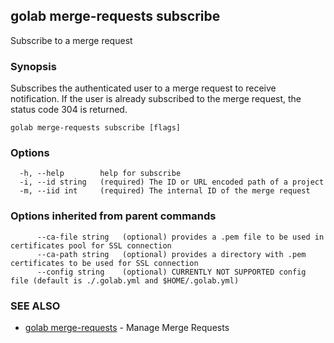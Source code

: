 ## golab merge-requests subscribe

Subscribe to a merge request

### Synopsis


Subscribes the authenticated user to a merge request to receive notification. If the user is already subscribed to the merge request, the status code 304 is returned.

```
golab merge-requests subscribe [flags]
```

### Options

```
  -h, --help        help for subscribe
  -i, --id string   (required) The ID or URL encoded path of a project
  -m, --iid int     (required) The internal ID of the merge request
```

### Options inherited from parent commands

```
      --ca-file string   (optional) provides a .pem file to be used in certificates pool for SSL connection
      --ca-path string   (optional) provides a directory with .pem certificates to be used for SSL connection
      --config string    (optional) CURRENTLY NOT SUPPORTED config file (default is ./.golab.yml and $HOME/.golab.yml)
```

### SEE ALSO
* [golab merge-requests](golab_merge-requests.md)	 - Manage Merge Requests

